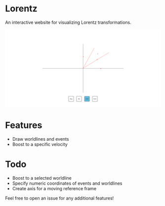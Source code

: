 # Lorentz

An interactive website for visualizing Lorentz transformations.

![sample image](sample.png)

# Features

- Draw worldlines and events
- Boost to a specific velocity

# Todo

- Boost to a selected worldline
- Specify numeric coordinates of events and worldlines
- Create axis for a moving reference frame

Feel free to open an issue for any additional features!
